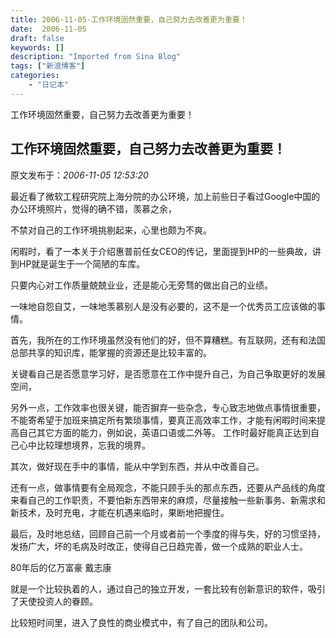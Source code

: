 ```yaml
---
title: 2006-11-05-工作环境固然重要，自己努力去改善更为重要！
date:  2006-11-05
draft: false
keywords: []
description: "Imported from Sina Blog"
tags: ["新浪博客"]
categories: 
    - "日记本"
---
```

工作环境固然重要，自己努力去改善更为重要！
## 工作环境固然重要，自己努力去改善更为重要！

 原文发布于：*2006-11-05 12:53:20*

 

  
最近看了微软工程研究院上海分院的办公环境，加上前些日子看过Google中国的办公环境照片，觉得的确不错，羡慕之余，

不禁对自己的工作环境挑剔起来，心里也颇为不爽。

   闲暇时，看了一本关于介绍惠普前任女CEO的传记，里面提到HP的一些典故，讲到HP就是诞生于一个简陋的车库。

只要内心对工作质量兢兢业业，还是能心无旁骛的做出自己的业绩。

   一味地自怨自艾，一味地羡慕别人是没有必要的，这不是一个优秀员工应该做的事情。

 
首先，我所在的工作环境虽然没有他们的好，但不算糟糕。有互联网，还有和法国总部共享的知识库，能掌握的资源还是比较丰富的。

关键看自己是否愿意学习好，是否愿意在工作中提升自己，为自己争取更好的发展空间，

另外一点，工作效率也很关键，能否摒弃一些杂念，专心致志地做点事情很重要，不能寄希望于加班来搞定所有繁琐事情，要真正高效率工作，才能有闲暇时间来提高自己其它方面的能力，例如说，英语口语或二外等。
工作时最好能真正达到自己心中比较理想境界，忘我的境界。

  其次，做好现在手中的事情，能从中学到东西，并从中改善自己。

 
还有一点，做事情要有全局观念，不能只顾手头的那点东西，还要从产品线的角度来看自己的工作职责，不要怕新东西带来的麻烦，尽量接触一些新事务、新需求和新技术，及时充电，才能在机遇来临时，果断地把握住。

 
最后，及时地总结，回顾自己前一个月或者前一个季度的得与失，好的习惯坚持，发扬广大，坏的毛病及时改正，使得自己日趋完善，做一个成熟的职业人士。

 

80年后的亿万富豪  戴志康

就是一个比较执着的人，通过自己的独立开发，一套比较有创新意识的软件，吸引了天使投资人的眷顾。

比较短时间里，进入了良性的商业模式中，有了自己的团队和公司。

 


